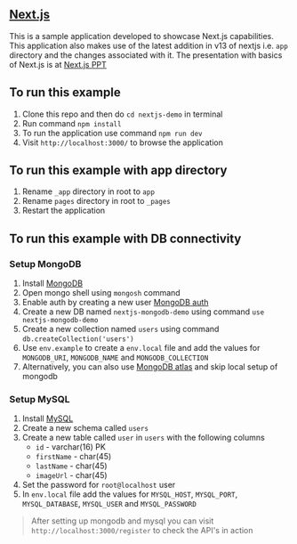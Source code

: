 ## [Next.js](https://nextjs.org/learn)

This is a sample application developed to showcase Next.js capabilities. This application also makes use of the latest addition in v13 of nextjs i.e. `app` directory and the changes associated with it. The presentation with basics of Next.js is at [Next.js PPT](https://docs.google.com/presentation/d/199XapRR-nac1DBlZNCtseLcdN3tGNgpKJgMZD9mWhxQ/edit?usp=sharing)

## To run this example

1. Clone this repo and then do `cd nextjs-demo` in terminal
2. Run command `npm install`
3. To run the application use command `npm run dev`
4. Visit `http://localhost:3000/` to browse the application

## To run this example with app directory

1. Rename `_app` directory in root to `app`
2. Rename `pages` directory in root to `_pages`
3. Restart the application

## To run this example with DB connectivity

### Setup MongoDB

1. Install [MongoDB](https://www.mongodb.com/docs/manual/installation/)
2. Open mongo shell using `mongosh` command
3. Enable auth by creating a new user [MongoDB auth](https://www.mongodb.com/docs/manual/tutorial/configure-scram-client-authentication/)
4. Create a new DB named `nextjs-mongodb-demo` using command `use nextjs-mongodb-demo`
5. Create a new collection named `users` using command `db.createCollection('users')`
6. Use `env.example` to create a `env.local` file and add the values for `MONGODB_URI`, `MONGODB_NAME` and `MONGODB_COLLECTION`
7. Alternatively, you can also use [MongoDB atlas](https://www.mongodb.com/atlas/database) and skip local setup of mongodb

### Setup MySQL

1. Install [MySQL](https://dev.mysql.com/doc/refman/5.7/en/installing.html)
2. Create a new schema called `users`
3. Create a new table called `user` in `users` with the following columns
   - `id` - varchar(16) PK
   - `firstName` - char(45)
   - `lastName` - char(45)
   - `imageUrl` - char(45)
4. Set the password for `root@localhost` user
5. In `env.local` file add the values for `MYSQL_HOST`, `MYSQL_PORT`, `MYSQL_DATABASE`, `MYSQL_USER` and `MYSQL_PASSWORD`

> After setting up mongodb and mysql you can visit `http://localhost:3000/register` to check the API's in action
